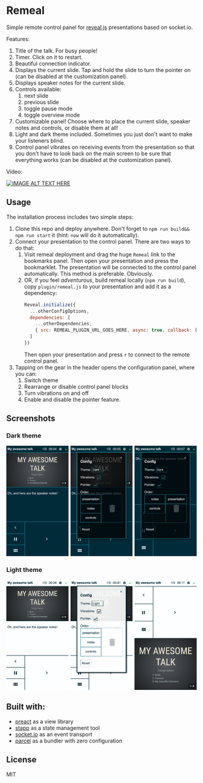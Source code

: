 # Remeal
Simple remote control panel for [reveal.js](https://revealjs.com/) presentations based on socket.io.

Features:

1. Title of the talk. For busy people!
2. Timer. Click on it to restart.
3. Beautiful connection indicator. 
4. Displays the current slide. Tap and hold the slide to turn the pointer on (can be disabled at the customization panel).
5. Displays speaker notes for the current slide.
6. Controls available:
    1. next slide
    2. previous slide
    3. toggle pause mode
    4. toggle overview mode
7. Customizable panel! Choose where to place the current slide, speaker notes and controls, or disable them at all!
8. Light and dark theme included. Sometimes you just don't want to make your listeners blind. 
9. Control panel vibrates on receiving events from the presentation so that you don't have to look back on the main screen to be sure that everything works (can be disabled at the customization panel).

Video:

[![IMAGE ALT TEXT HERE](https://img.youtube.com/vi/aAibnF0HJtY/0.jpg)](https://www.youtube.com/watch?v=aAibnF0HJtY)

## Usage
The installation process includes two simple steps:

1. Clone this repo and deploy anywhere. Don't forget to `npm run build&& npm run start` it (hint: `now` will do it automatically).
2. Connect your presentation to the control panel. There are two ways to do that:
    1. Visit remeal deployment and drag the huge `Remeal` link to the bookmarks panel. Then open your presentation and press the bookmarklet. The presentation will be connected to the control panel automatically. This method is preferable. Obviously.
    2. OR, if you feel *adventurous*, build remeal locally (`npm run build`), copy `plugin/remeal.js` to your presentation and add it as a dependency:
        ```js
        Reveal.initialize({
          ...otherConfigOptions,
          dependencies: [
            ...otherDependencies,
            { src: REMEAL_PLUGIN_URL_GOES_HERE, async: true, callback: () => initRemeal() }
          ]
        })
        ```
        Then open your presentation and press `r` to connect to the remote control panel.
3. Tapping on the gear in the header opens the configuration panel, where you can:
    1. Switch theme
    2. Rearrange or disable control panel blocks
    3. Turn vibrations on and off
    4. Enable and disable the pointer feature.

## Screenshots
### Dark theme
![Dark theme](/screenshots/dark.png?raw=true "Dark theme")

### Light theme
![Light theme](/screenshots/light.png?raw=true "Light theme")

## Built with:
* [preact](https://preactjs.com/) as a view library
* [stapp](https://www.npmjs.com/package/stapp) as a state management tool
* [socket.io](https://socket.io/) as an event transport
* [parcel](https://parceljs.org/) as a bundler with zero configuration

## License
MIT
